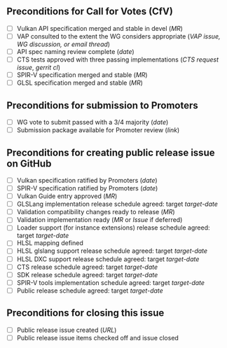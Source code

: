 
<!-- Vulkan KHR Extension Development Checklist Template -->

<!--
This template captures requirements checklists for key milestones
a Vulkan KHR extension passes as it moves from development to
ratification and release. You should create an issue from this template
when there is reasonable consensus in the working group that the
extension should be created.

As progress is made on work items, fill in the italicized fields with
appropriate data. For example, when a merge request exists, edit it
into the "API specification merged" line in place of _MR_. When the MR
is merged and the WG agrees that it is stable, check off the item in
the checklist. ("Specification stable" means that all discussions are
resolved and there are no MRs in flight that modify behavior defined
by the extension and its dependencies.)

Not all requirements are relevant to all extensions. For example, an
extension that has no language dependencies will not need SPIR-V /
GLSL / HLSL items. In such cases, check the item off and write "N/A"
in the associated data fields. Requirements may also be checked off
if waived by vote of the working group, with a 2/3 majority of
non-abstaining vote are in favor.
-->

## Preconditions for Call for Votes (CfV)

<!--
A formal CfV is issued following agreement at a Tuesday meeting that a
vote should be held at the following Tuesday meeting. Preconditions
for a CfV are as follows: 
-->

 - [ ] Vulkan API specification merged and stable in devel (_MR_)
 - [ ] VAP consulted to the extent the WG considers appropriate (_VAP issue, WG discussion, or email thread_)
 - [ ] API spec naming review complete (_date_)
 - [ ] CTS tests approved with three passing implementations (_CTS request issue_, _gerrit cl_)
 - [ ] SPIR-V specification merged and stable (_MR_)
 - [ ] GLSL specification merged and stable (_MR_)

## Preconditions for submission to Promoters

 - [ ] WG vote to submit passed with a 3/4 majority (_date_)
 - [ ] Submission package available for Promoter review (_link_)

## Preconditions for creating public release issue on GitHub

<!-- 
Check off any of the following preconditions that are not relevant to
the extension in question. Enter target dates for software artifacts
where indicated.
-->

 - [ ] Vulkan specification ratified by Promoters (_date_)
 - [ ] SPIR-V specification ratified by Promoters (_date_)
 - [ ] Vulkan Guide entry approved (_MR_)
 - [ ] GLSLang implementation release schedule agreed: target _target-date_
 - [ ] Validation compatibility changes ready to release (_MR_)
 - [ ] Validation implementation ready (_MR_ or _Issue_ if deferred)
 - [ ] Loader support (for instance extensions) release schedule agreed: target _target-date_
 - [ ] HLSL mapping defined
 - [ ] HLSL glslang support release schedule agreed: target _target-date_
 - [ ] HLSL DXC support release schedule agreed: target _target-date_
 - [ ] CTS release schedule agreed: target _target-date_
 - [ ] SDK release schedule agreed: target _target-date_
 - [ ] SPIR-V tools implementation schedule agreed: target _target-date_
 - [ ] Public release schedule agreed: target _target-date_

## Preconditions for closing this issue
 - [ ] Public release issue created (_URL_)
 - [ ] Public release issue items checked off and issue closed
